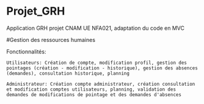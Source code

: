 # Projet_GRH
Application GRH projet CNAM UE NFA021, adaptation du code en MVC

#Gestion des ressources humaines

Fonctionnalités:

    Utilisateurs: Création de compte, modification profil, gestion des pointages (création - modification - historique), gestion des absences (demandes), consultation historique, planning

    Administrateur: Création compte administrateur, création consultation et modification comptes utilisateurs, planning, validation des demandes de modifications de pointage et des demandes d'absences
